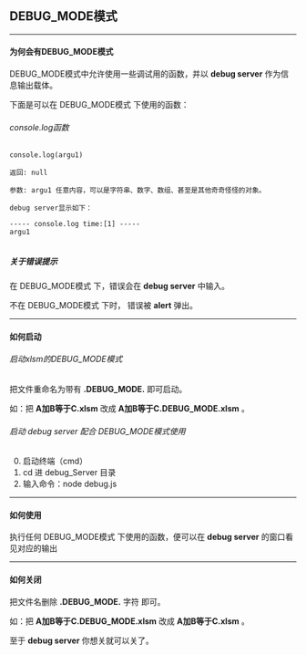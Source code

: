 ## DEBUG_MODE模式

---

#### 为何会有DEBUG_MODE模式

DEBUG_MODE模式中允许使用一些调试用的函数，并以 **debug server** 作为信息输出载体。

下面是可以在 DEBUG_MODE模式 下使用的函数：

###### console.log函数

```
console.log(argu1)

返回: null

参数: argu1 任意内容，可以是字符串、数字、数组、甚至是其他奇奇怪怪的对象。

debug server显示如下：

----- console.log time:[1] -----
argu1


```

##### 关于错误提示

在 DEBUG_MODE模式 下，错误会在 **debug server** 中输入。

不在 DEBUG_MODE模式 下时， 错误被 **alert** 弹出。

---


#### 如何启动


###### 启动xlsm的DEBUG_MODE模式

把文件重命名为带有 __.DEBUG_MODE.__ 即可启动。

如：把 __A加B等于C.xlsm__ 改成 __A加B等于C.DEBUG_MODE.xlsm__ 。

###### 启动 debug server 配合 DEBUG_MODE模式使用

0. 启动终端（cmd）
0. cd 进 debug_Server 目录
0. 输入命令：node debug.js

---

#### 如何使用

执行任何 DEBUG_MODE模式 下使用的函数，便可以在 **debug server** 的窗口看见对应的输出

---

#### 如何关闭

把文件名删除 __.DEBUG_MODE.__ 字符 即可。 

如：把 __A加B等于C.DEBUG_MODE.xlsm__ 改成 __A加B等于C.xlsm__ 。

至于 **debug server** 你想关就可以关了。